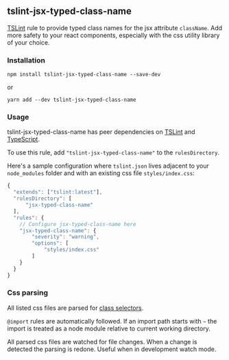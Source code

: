 tslint-jsx-typed-class-name
---------------------------

[TSLint](https://github.com/palantir/tslint/) rule to provide typed class names for the jsx attribute `className`. Add more safety to your react components, especially with the css utility library of your choice. 

### Installation

    npm install tslint-jsx-typed-class-name --save-dev

or 

    yarn add --dev tslint-jsx-typed-class-name

### Usage

tslint-jsx-typed-class-name has peer dependencies on [TSLint](https://www.npmjs.com/package/tslint) and [TypeScript](https://www.npmjs.com/package/typescript).

To use this rule, add `"tslint-jsx-typed-class-name"` to the `rulesDirectory`.

Here's a sample configuration where `tslint.json` lives adjacent to your `node_modules` folder and with an existing css file `styles/index.css`:

```js
{
  "extends": ["tslint:latest"],
  "rulesDirectory": [
      "jsx-typed-class-name"
  ],
  "rules": {
    // Configure jsx-typed-class-name here
    "jsx-typed-class-name": {
        "severity": "warning",
        "options": [
            "styles/index.css"
        ]
    }
  }
}
```

### Css parsing

All listed css files are parsed for [class selectors](https://developer.mozilla.org/en-US/docs/Web/CSS/Class_selectors).

`@import` rules are automatically followed. If an import path starts with `~` the import is treated as a node module relative to current working directory.

All parsed css files are watched for file changes. When a change is detected the parsing is redone. Useful when in development watch mode.
